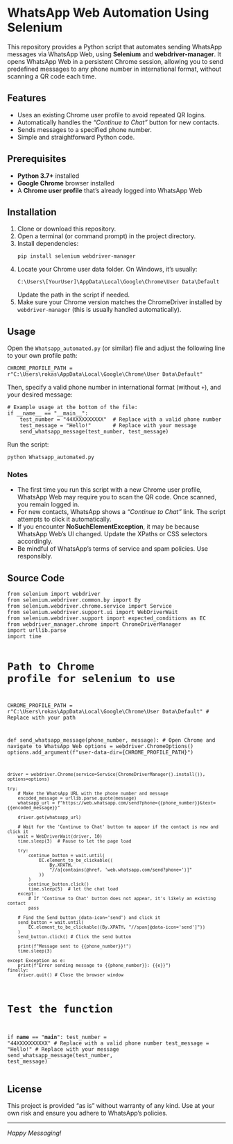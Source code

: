 <!DOCTYPE html>
<html>
<head>
  <meta charset="utf-8" />

</head>

<body>
  <h1>WhatsApp Web Automation Using Selenium</h1>
  <p>This repository provides a Python script that automates sending WhatsApp messages via WhatsApp Web, using <strong>Selenium</strong> and <strong>webdriver-manager</strong>. It opens WhatsApp Web in a persistent Chrome session, allowing you to send predefined messages to any phone number in international format, without scanning a QR code each time.</p>

  <h2>Features</h2>
  <ul>
    <li>Uses an existing Chrome user profile to avoid repeated QR logins.</li>
    <li>Automatically handles the <em>“Continue to Chat”</em> button for new contacts.</li>
    <li>Sends messages to a specified phone number.</li>
    <li>Simple and straightforward Python code.</li>
  </ul>

  <h2>Prerequisites</h2>
  <ul>
    <li><strong>Python 3.7+</strong> installed</li>
    <li><strong>Google Chrome</strong> browser installed</li>
    <li>A <strong>Chrome user profile</strong> that’s already logged into WhatsApp Web</li>
  </ul>

  <h2>Installation</h2>
  <ol>
    <li>Clone or download this repository.</li>
    <li>Open a terminal (or command prompt) in the project directory.</li>
    <li>Install dependencies:
      <pre><code>pip install selenium webdriver-manager</code></pre>
    </li>
    <li>
      Locate your Chrome user data folder. On Windows, it’s usually:
      <pre><code>C:\Users\[YourUser]\AppData\Local\Google\Chrome\User Data\Default</code></pre>
      Update the path in the script if needed.
    </li>
    <li>Make sure your Chrome version matches the ChromeDriver installed by <code>webdriver-manager</code> (this is usually handled automatically).</li>
  </ol>

  <h2>Usage</h2>
  <p>Open the <code>Whatsapp_automated.py</code> (or similar) file and adjust the following line to your own profile path:</p>
  <pre><code>CHROME_PROFILE_PATH = r"C:\Users\rokas\AppData\Local\Google\Chrome\User Data\Default"
</code></pre>

  <p>Then, specify a valid phone number in international format (without <code>+</code>), and your desired message:</p>
  <pre><code># Example usage at the bottom of the file:
if __name__ == "__main__":
    test_number = "44XXXXXXXXXX"  # Replace with a valid phone number
    test_message = "Hello!"       # Replace with your message
    send_whatsapp_message(test_number, test_message)
</code></pre>

  <p>Run the script:</p>
  <pre><code>python Whatsapp_automated.py
</code></pre>

  <h3>Notes</h3>
  <ul>
    <li>The first time you run this script with a new Chrome user profile, WhatsApp Web may require you to scan the QR code. Once scanned, you remain logged in.</li>
    <li>For new contacts, WhatsApp shows a <em>“Continue to Chat”</em> link. The script attempts to click it automatically.</li>
    <li>If you encounter <strong>NoSuchElementException</strong>, it may be because WhatsApp Web’s UI changed. Update the XPaths or CSS selectors accordingly.</li>
    <li>Be mindful of WhatsApp’s terms of service and spam policies. Use responsibly.</li>
  </ul>

  <h2>Source Code</h2>
  <pre><code>from selenium import webdriver
from selenium.webdriver.common.by import By
from selenium.webdriver.chrome.service import Service
from selenium.webdriver.support.ui import WebDriverWait
from selenium.webdriver.support import expected_conditions as EC
from webdriver_manager.chrome import ChromeDriverManager
import urllib.parse
import time

# Path to Chrome profile for selenium to use
CHROME_PROFILE_PATH = r"C:\Users\rokas\AppData\Local\Google\Chrome\User Data\Default" # Replace with your path

def send_whatsapp_message(phone_number, message):
    # Open Chrome and navigate to WhatsApp Web
    options = webdriver.ChromeOptions()
    options.add_argument(f"user-data-dir={CHROME_PROFILE_PATH}")
    
    driver = webdriver.Chrome(service=Service(ChromeDriverManager().install()), options=options)
    
    try:
        # Make the WhatsApp URL with the phone number and message
        encoded_message = urllib.parse.quote(message)
        whatsapp_url = f"https://web.whatsapp.com/send?phone={{phone_number}}&text={{encoded_message}}"
        
        driver.get(whatsapp_url)
        
        # Wait for the 'Continue to Chat' button to appear if the contact is new and click it
        wait = WebDriverWait(driver, 10)
        time.sleep(3)  # Pause to let the page load

        try:
            continue_button = wait.until(
                EC.element_to_be_clickable((
                    By.XPATH,
                    "//a[contains(@href, 'web.whatsapp.com/send?phone=')]"
                ))
            )
            continue_button.click()
            time.sleep(5)  # let the chat load
        except:
            # If 'Continue to Chat' button does not appear, it's likely an existing contact
            pass
        
        # Find the Send button (data-icon='send') and click it
        send_button = wait.until(
            EC.element_to_be_clickable((By.XPATH, "//span[@data-icon='send']"))
        )
        send_button.click() # Click the send button
        
        print(f"Message sent to {{phone_number}}!")
        time.sleep(3)
        
    except Exception as e:
        print(f"Error sending message to {{phone_number}}: {{e}}")
    finally:
        driver.quit() # Close the browser window

# Test the function
if __name__ == "__main__":
    test_number = "44XXXXXXXXXX"  # Replace with a valid phone number
    test_message = "Hello!" # Replace with your message
    send_whatsapp_message(test_number, test_message)
</code></pre>

  <h2>License</h2>
  <p>This project is provided “as is” without warranty of any kind. Use at your own risk and ensure you adhere to WhatsApp’s policies.</p>

  <hr />
  <p><em>Happy Messaging!</em></p>
</body>
</html>
